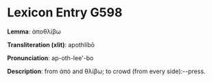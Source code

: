 # Lexicon Entry G598

**Lemma**: ἀποθλίβω

**Transliteration (xlit)**: apothlíbō

**Pronunciation**: ap-oth-lee'-bo

**Description**:
from ἀπό and θλίβω; to crowd (from every side):--press.
